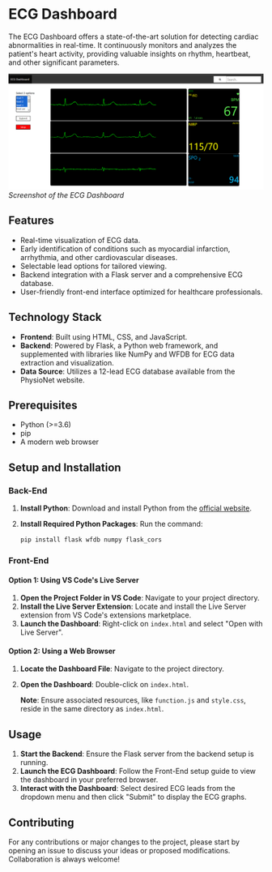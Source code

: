 # ECG Dashboard

The ECG Dashboard offers a state-of-the-art solution for detecting cardiac abnormalities in real-time. It continuously monitors and analyzes the patient's heart activity, providing valuable insights on rhythm, heartbeat, and other significant parameters.

![Dashboard Screenshot](ecg.png)  
*Screenshot of the ECG Dashboard*

## Features

- Real-time visualization of ECG data.
- Early identification of conditions such as myocardial infarction, arrhythmia, and other cardiovascular diseases.
- Selectable lead options for tailored viewing.
- Backend integration with a Flask server and a comprehensive ECG database.
- User-friendly front-end interface optimized for healthcare professionals.

## Technology Stack

- **Frontend**: Built using HTML, CSS, and JavaScript.
- **Backend**: Powered by Flask, a Python web framework, and supplemented with libraries like NumPy and WFDB for ECG data extraction and visualization.
- **Data Source**: Utilizes a 12-lead ECG database available from the PhysioNet website.

## Prerequisites

- Python (>=3.6)
- pip
- A modern web browser

## Setup and Installation

### Back-End

1. **Install Python**: Download and install Python from the [official website](https://www.python.org/downloads/).
   
2. **Install Required Python Packages**: Run the command:
   ```bash
   pip install flask wfdb numpy flask_cors

### Front-End

#### Option 1: Using VS Code's Live Server

1. **Open the Project Folder in VS Code**: Navigate to your project directory.
2. **Install the Live Server Extension**: Locate and install the Live Server extension from VS Code's extensions marketplace.
3. **Launch the Dashboard**: Right-click on `index.html` and select "Open with Live Server".
   
#### Option 2: Using a Web Browser

1. **Locate the Dashboard File**: Navigate to the project directory.
2. **Open the Dashboard**: Double-click on `index.html`.
   
   **Note**: Ensure associated resources, like `function.js` and `style.css`, reside in the same directory as `index.html`.

## Usage

1. **Start the Backend**: Ensure the Flask server from the backend setup is running.
2. **Launch the ECG Dashboard**: Follow the Front-End setup guide to view the dashboard in your preferred browser.
3. **Interact with the Dashboard**: Select desired ECG leads from the dropdown menu and then click "Submit" to display the ECG graphs.

## Contributing

For any contributions or major changes to the project, please start by opening an issue to discuss your ideas or proposed modifications. Collaboration is always welcome!
